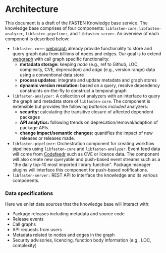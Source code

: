 # Architecture

This document is a draft of the FASTEN Knowledge base service. The knowledge base comprises of four components: 
`libfasten-core`, `libfasten-analyzer`, `libfasten-pipeliner`, and `libfasten-server`. An overview of each component is
described below:

- `libfasten-core`: [webgraph](http://webgraph.di.unimi.it/) already provide functionality to store and 
   query graph data from billions of nodes and edges. Our goal is to extend [webgraph](http://webgraph.di.unimi.it/) 
   with call graph specific functionality:
    - __metadata storage:__ keeping _node_ (e.g., ref to Github, LOC, complexity, CVE, deprecation) and 
        _edge_ (e.g., version range) data using a conventional data store
    - __process updates:__ integrate and update metadata and graph stores
    - __dynamic version resolution:__ based on a query, resolve dependency constraints on-the-fly to construct
     a temporal graph
- `libfasten-analyzer:` A collection of analyzers with an interface to query the graph and metadata store of `libfasten-core`.
   The component is extensible but provides the following _batteries included_ analyzers:
   - __security:__ calculating the transitive closure of affected dependent packages
   - __API analytics:__ following trends on deprecation/removal/adaption of package APIs.   
   - __change impact/semantic changes:__ quantifies the impact of new releases or releases made.
- `libfasten-pipeliner`: Orchestration component for creating workflow pipelines using `libfasten-core` and 
 `libfasten-analyzer`. Event feed data will come from [Codefeedr](https://github.com/codefeedr/codefeedr) such as
  CVE or licence data. The component will also create new queryable and push-based event streams such as
   a "the daily top-10 most imported library function". Package manager plugins will interface this component for 
   push-based notifications.
- `libfasten-server:` REST API to interface the knowledge and its various components. 


### Data specifications 

Here we enlist data sources that the knowledge base will interact with:

- Package releases including metadata and source code 
- Release events 
- Call graphs
- API requests from users 
- Metadata related to nodes and edges in the graph
- Security advisories, licencing, function body information (e.g., LOC, complexity)
